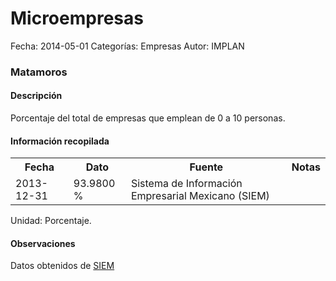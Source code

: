 Microempresas
=====

Fecha: 2014-05-01
Categorías: Empresas
Autor: IMPLAN

### Matamoros

#### Descripción

Porcentaje del total de empresas que emplean de 0 a 10 personas.

#### Información recopilada

<table class="table table-hover table-bordered">
  <tr><th>Fecha</th><th>Dato</th><th>Fuente</th><th>Notas</th></tr>
  <tr><td>2013-12-31</td><td>93.9800 %</td><td>Sistema de Información Empresarial Mexicano (SIEM)</td><td></td></tr>
</table>

Unidad: Porcentaje.

#### Observaciones

Datos obtenidos de [SIEM](http://www.siem.gob.mx/siem/estadisticas/EstadoTamanoPublico.asp?p=1)
